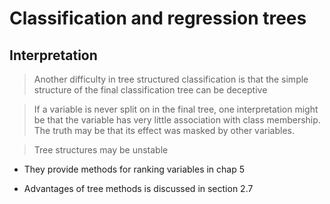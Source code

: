 # Classification and regression trees

## Interpretation

> Another difficulty in tree structured classification is that the simple structure of the final 
classification tree can be deceptive

> If a variable is never split on in the final tree, one interpretation might be that the variable has very little association
with class membership. The truth may be that its effect was masked by other variables.

> Tree structures may be unstable

* They provide methods for ranking variables in chap 5

* Advantages of tree methods is discussed in section 2.7
